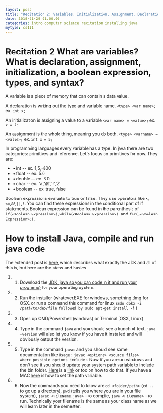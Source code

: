 ```yaml
---
layout: post
title: "Recitation 2: Variables, Initialization, Assignment, Declaration, Boolean Expressions, installing and running java programs"
date: 2018-01-29 01:00:00
categories: intro computer science recitation installing java
mytype: cs111
---
```


# Recitation 2 What are variables? What is declaration, assignment, initialization, a boolean expression, types, and syntax?

A variable is a piece of memory that can contain a data value.

A declaration is writing out the type and variable name. `<type> <var name>;` ex. `int x;`

An initialization is assigning a value to a variable `<var name> = <value>;` ex. `x = 5;`

An assignment is the whole thing, meaning you do both. `<type> <varname> = <value>;` ex. `int x = 5;`

In programming languages every variable has a type. In java there are two categories: primitives and reference. Let's focus on primitives for now. They are:

* • int  -- ex. 1,5,-800
* • float -- ex. 5.0
* • double -- ex. 6.0
* • char -- ex. 'a','@','!','Z'
* • boolean -- ex. true, false

Boolean expressions evaluate to true or false. They use operators like `<`,`<=`,`&&`,`||`,`!`. You can find these expressions in the conditional part of if statements. Boolean expression can be found in the parenthesis of `if(<Boolean Expression>)`, `while(<Boolean Expression>)`, and `for(;<Boolean Expression>;)`. 

# How to install Java, compile and run java code
The extended post is [here](http://bhargavtarpara.com/Installing-Java-Understanding-JDK-JRE-JVM-JAVA_HOME), which describes what exactly the JDK and all of this is, but here are the steps and basics.

1. 1) Download the [JDK (java so you can code in it and run your programs)](http://www.oracle.com/technetwork/java/javase/downloads/jdk9-downloads-3848520.html) for your operating system.

2. 2) Run the installer (whatever.EXE for windows, something.dmg for OSX, or run a command this command for linux `sudo dpkg -i /path/to/deb/file followed by sudo apt-get install -f` )

3. 3) Open up CMD/Powershell (windows) or Terminal (OSX, Linux)

4. 4) Type in the command `java` and you should see a bunch of text. `java -version` will also let you know if you have it installed and will obviously output the version.

5. 5) Type in the command `javac` and you should see some documentation like `Usage: javac <options> <source files>                                     where possible options include:`. Now if you are on windows and don't see it you should update your system path variable to include the bin folder. [Here](https://stackoverflow.com/questions/32241179/setting-up-enviromental-variables-in-windows-10-to-use-java-and-javac) is a [link](https://javatutorial.net/set-java-home-windows-10) or too on how to do that. If you have a MAC [here](http://www.sajeconsultants.com/how-to-set-java_home-on-mac-os-x/) is how to set the path variable.

6. 6) Now the commands you need to know are `cd <folder/path>` (`cd ..` to go up a directory), `pwd` (tells you where you are in your file system), `javac <FileName.java>` - to compile, `java <FileName>` - to run. Technically your filename is the same as your class name as we will learn later in the semester. 
